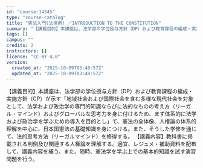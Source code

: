 ```yaml
---
id: "course:14345"
type: "course-catalog"
title: "憲法入門(法律用) ／INTRODUCTION TO THE CONSTITUTION"
summary: "【講義目的】本講座は、法学部の学位授与方針（DP）および教育課程の編成・実施方針（CP）が示す「地域社会および国際社会を含む多様な現代社会を対象として、法学および政治学の専門的知識ならびに法的なものの考え方（リーガル・マインド）およびグロー…"
tags: []
campus: ""
credits: 2
instructors: []
license: "CC-BY-4.0"
version:
  created_at: "2025-10-09T03:48:57Z"
  updated_at: "2025-10-09T03:48:57Z"
---
```

【講義目的】本講座は、法学部の学位授与方針（DP）および教育課程の編成・実施方針（CP）が示す「地域社会および国際社会を含む多様な現代社会を対象として、法学および政治学の専門的知識ならびに法的なものの考え方（リーガル・マインド）およびグローバルな思考力を身に付けるため、まず体系的に法学および政治学を学ぶための導入を目的とし」て、憲法の全体像、人権論の体系的理解を中心に、日本国憲法の基礎知識を身につける。また、そうした学修を通じて、法的思考方法（リーガルマインド）を修得する。 【講義内容】教科書に掲載される判例及び関連する人権論を理解する。適宜、レジュメ・補助資料を配布して、講義内容を補う。また、随時、憲法学を学ぶ上での基本的知識を試す演習問題を行う。
